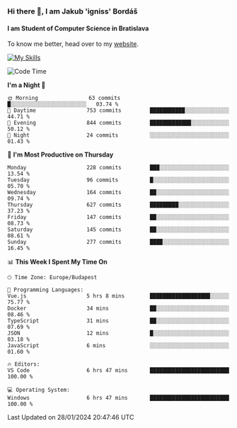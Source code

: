 ### Hi there 👋, I am Jakub 'igniss' Bordáš

#### I am Student of Computer Science in Bratislava
To know me better, head over to my [website](https://bordas.sk).

[![My Skills](https://skillicons.dev/icons?i=js,html,css,figma,svelte,java,kotlin,python,postgresql,typescript,nest,nodejs)](https://bordas.sk)


<!--START_SECTION:waka-->
![Code Time](http://img.shields.io/badge/Code%20Time-1%2C377%20hrs%2054%20mins-blue)

**I'm a Night 🦉** 

```text
🌞 Morning                63 commits          █░░░░░░░░░░░░░░░░░░░░░░░░   03.74 % 
🌆 Daytime                753 commits         ███████████░░░░░░░░░░░░░░   44.71 % 
🌃 Evening                844 commits         █████████████░░░░░░░░░░░░   50.12 % 
🌙 Night                  24 commits          ░░░░░░░░░░░░░░░░░░░░░░░░░   01.43 % 
```
📅 **I'm Most Productive on Thursday** 

```text
Monday                   228 commits         ███░░░░░░░░░░░░░░░░░░░░░░   13.54 % 
Tuesday                  96 commits          █░░░░░░░░░░░░░░░░░░░░░░░░   05.70 % 
Wednesday                164 commits         ██░░░░░░░░░░░░░░░░░░░░░░░   09.74 % 
Thursday                 627 commits         █████████░░░░░░░░░░░░░░░░   37.23 % 
Friday                   147 commits         ██░░░░░░░░░░░░░░░░░░░░░░░   08.73 % 
Saturday                 145 commits         ██░░░░░░░░░░░░░░░░░░░░░░░   08.61 % 
Sunday                   277 commits         ████░░░░░░░░░░░░░░░░░░░░░   16.45 % 
```


📊 **This Week I Spent My Time On** 

```text
🕑︎ Time Zone: Europe/Budapest

💬 Programming Languages: 
Vue.js                   5 hrs 8 mins        ███████████████████░░░░░░   75.77 % 
Docker                   34 mins             ██░░░░░░░░░░░░░░░░░░░░░░░   08.46 % 
TypeScript               31 mins             ██░░░░░░░░░░░░░░░░░░░░░░░   07.69 % 
JSON                     12 mins             █░░░░░░░░░░░░░░░░░░░░░░░░   03.18 % 
JavaScript               6 mins              ░░░░░░░░░░░░░░░░░░░░░░░░░   01.60 % 

🔥 Editors: 
VS Code                  6 hrs 47 mins       █████████████████████████   100.00 % 

💻 Operating System: 
Windows                  6 hrs 47 mins       █████████████████████████   100.00 % 
```


 Last Updated on 28/01/2024 20:47:46 UTC
<!--END_SECTION:waka-->
